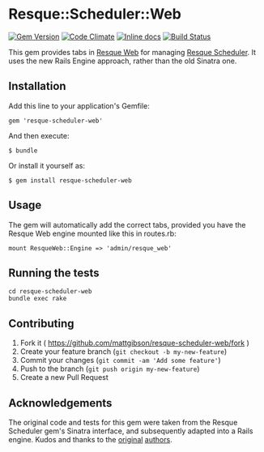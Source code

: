 # Resque::Scheduler::Web

[![Gem Version](https://badge.fury.io/rb/resque-scheduler-web.svg)](http://badge.fury.io/rb/resque-scheduler-web)
[![Code Climate](https://codeclimate.com/github/mattgibson/resque-scheduler-web/badges/gpa.svg)](https://codeclimate.com/github/mattgibson/resque-scheduler-web)
[![Inline docs](http://inch-ci.org/github/mattgibson/resque-scheduler-web.svg?branch=master)](http://inch-ci.org/github/mattgibson/resque-scheduler-web)
[![Build Status](https://travis-ci.org/mattgibson/resque-scheduler-web.svg?branch=master)](https://travis-ci.org/mattgibson/resque-scheduler-web)

This gem provides tabs in [Resque Web](https://github.com/resque/resque-web)
for managing [Resque Scheduler](https://github.com/resque/resque-scheduler). It uses the
new Rails Engine approach, rather than the old Sinatra one.

## Installation

Add this line to your application's Gemfile:

    gem 'resque-scheduler-web'

And then execute:

    $ bundle

Or install it yourself as:

    $ gem install resque-scheduler-web

## Usage

The gem will automatically add the correct tabs, provided you have the Resque
Web engine mounted like this in routes.rb:

    mount ResqueWeb::Engine => 'admin/resque_web'

## Running the tests

    cd resque-scheduler-web
    bundle exec rake

## Contributing

1. Fork it ( https://github.com/mattgibson/resque-scheduler-web/fork )
2. Create your feature branch (`git checkout -b my-new-feature`)
3. Commit your changes (`git commit -am 'Add some feature'`)
4. Push to the branch (`git push origin my-new-feature`)
5. Create a new Pull Request


## Acknowledgements

The original code and tests for this gem were taken from the Resque Scheduler gem's
Sinatra interface, and subsequently adapted into a Rails engine. Kudos and
thanks to the [original](https://github.com/resque/resque-scheduler/commits/master/lib/resque/scheduler/server.rb)
[authors](https://github.com/resque/resque-scheduler/commits/e0e91aa238c51db12794755430a7411c6ad1bfca/lib/resque_scheduler/server.rb).
